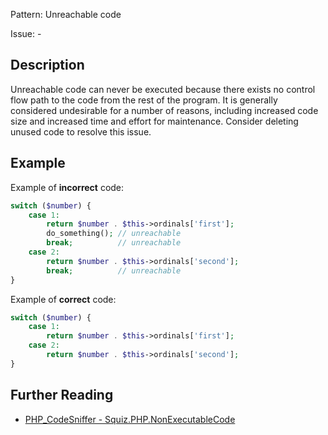 Pattern: Unreachable code

Issue: -

## Description

Unreachable code can never be executed because there exists no control flow path to the code from the rest of the program. It is generally considered undesirable for a number of reasons, including increased code size and increased time and effort for maintenance. Consider deleting unused code to resolve this issue.

## Example

Example of **incorrect** code:

``` php
switch ($number) {
	case 1:
		return $number . $this->ordinals['first'];
		do_something(); // unreachable
		break; 			// unreachable
	case 2:
		return $number . $this->ordinals['second'];
		break; 			// unreachable
}
```

Example of **correct** code:

```php
switch ($number) {
	case 1:
		return $number . $this->ordinals['first'];
	case 2:
		return $number . $this->ordinals['second'];
}
```

## Further Reading

* [PHP_CodeSniffer - Squiz.PHP.NonExecutableCode](https://github.com/squizlabs/PHP_CodeSniffer/blob/master/src/Standards/Squiz/Sniffs/PHP/NonExecutableCodeSniff.php)
